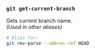 ### `git get-current-branch`

Gets current branch name.
<br>_(Used in other aliases)_

```bash
# Alias for:
git rev-parse --abbrev-ref HEAD
```
